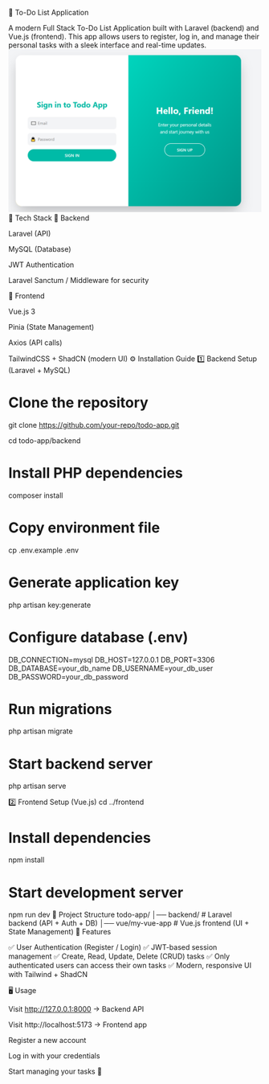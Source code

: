 📌 To-Do List Application

A modern Full Stack To-Do List Application built with Laravel (backend) and Vue.js (frontend).
This app allows users to register, log in, and manage their personal tasks with a sleek interface and real-time updates.
![image alt](https://github.com/othman-geurrar/larav-vue-todo/blob/5b5a3377d11712bd22877b3bf3be3db9392595dd/Capture%20d%E2%80%99%C3%A9cran%202025-09-04%20225330.png)
🚀 Tech Stack
🔹 Backend

Laravel (API)

MySQL (Database)

JWT Authentication

Laravel Sanctum / Middleware for security

🔹 Frontend

Vue.js 3

Pinia (State Management)

Axios (API calls)

TailwindCSS + ShadCN (modern UI)
⚙️ Installation Guide
1️⃣ Backend Setup (Laravel + MySQL)
# Clone the repository
git clone https://github.com/your-repo/todo-app.git

cd todo-app/backend

# Install PHP dependencies
composer install

# Copy environment file
cp .env.example .env

# Generate application key
php artisan key:generate

# Configure database (.env)
DB_CONNECTION=mysql
DB_HOST=127.0.0.1
DB_PORT=3306
DB_DATABASE=your_db_name
DB_USERNAME=your_db_user
DB_PASSWORD=your_db_password

# Run migrations
php artisan migrate

# Start backend server
php artisan serve

2️⃣ Frontend Setup (Vue.js)
cd ../frontend

# Install dependencies
npm install

# Start development server
npm run dev
📂 Project Structure
todo-app/
│── backend/        # Laravel backend (API + Auth + DB)
│── vue/my-vue-app     # Vue.js frontend (UI + State Management)
🔑 Features

✅ User Authentication (Register / Login)
✅ JWT-based session management
✅ Create, Read, Update, Delete (CRUD) tasks
✅ Only authenticated users can access their own tasks
✅ Modern, responsive UI with Tailwind + ShadCN

🖥️ Usage

Visit http://127.0.0.1:8000
 → Backend API

Visit http://localhost:5173
 → Frontend app

Register a new account

Log in with your credentials

Start managing your tasks 🎯

